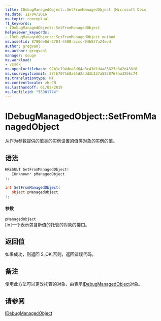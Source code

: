 ```yaml
---
title: IDebugManagedObject::SetFromManagedObject |Microsoft Docs
ms.date: 11/04/2016
ms.topic: conceptual
f1_keywords:
- IDebugManagedObject::SetFromManagedObject
helpviewer_keywords:
- IDebugManagedObject::SetFromManagedObject method
ms.assetid: 8700ee8d-2704-4580-bccc-046837a24edd
author: gregvanl
ms.author: gregvanl
manager: douge
ms.workload:
- vssdk
ms.openlocfilehash: 92b1e794dea8d64a8c41dfd4a85627c642d438f0
ms.sourcegitcommit: 37fb7075b0a65d2add3b137a5230767aa3266c74
ms.translationtype: MT
ms.contentlocale: zh-CN
ms.lasthandoff: 01/02/2019
ms.locfileid: "53901774"
---
```

# <a name="idebugmanagedobjectsetfrommanagedobject"></a>IDebugManagedObject::SetFromManagedObject
从作为参数提供的值类的实例设置的值类对象的实例的值。  
  
## <a name="syntax"></a>语法  
  
```cpp  
HRESULT SetFromManagedObject(   
   IUnknown* pManagedObject  
);  
```  
  
```csharp  
int SetFromManagedObject(  
   object pManagedObject  
);  
```  
  
#### <a name="parameters"></a>参数  
 `pManagedObject`  
 [in]一个表示包含新值的托管的对象的接口。  
  
## <a name="return-value"></a>返回值  
 如果成功，则返回 S_OK;否则，返回错误代码。  
  
## <a name="remarks"></a>备注  
 使用此方法可以更改托管的对象，由表示[IDebugManagedObject](../../../extensibility/debugger/reference/idebugmanagedobject.md)对象。  
  
## <a name="see-also"></a>请参阅  
 [IDebugManagedObject](../../../extensibility/debugger/reference/idebugmanagedobject.md)